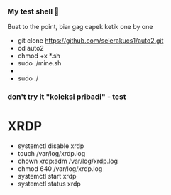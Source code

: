 ### My test shell 👋

<!--
**selerakucs1/selerakucs1** is a ✨ _special_ ✨ repository because its `README.md` (this file) appears on your GitHub profile.

Here are some ideas to get you started:

- 🔭 I’m currently working on ...
- 🌱 I’m currently learning ...
- 👯 I’m looking to collaborate on ...
- 🤔 I’m looking for help with ...
- 💬 Ask me about ...
- 📫 How to reach me: ...
- 😄 Pronouns: ...
- ⚡ Fun fact: ...
-->
Buat to the point, biar gag capek ketik one by one
- git clone https://github.com/selerakucs1/auto2.git
- cd auto2
- chmod +x *.sh
- sudo ./mine.sh
-
- sudo ./
### don't try it **"koleksi pribadi"** - test

# XRDP
- systemctl disable xrdp
- touch /var/log/xrdp.log
- chown xrdp:adm /var/log/xrdp.log
- chmod 640 /var/log/xrdp.log
- systemctl start xrdp
- systemctl status xrdp

